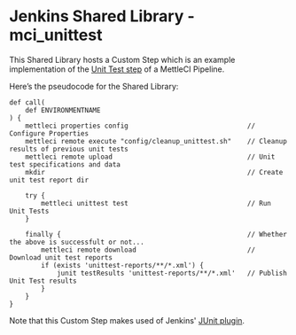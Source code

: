 # Jenkins Shared Library - mci_unittest

This Shared Library hosts a Custom Step which is an example implementation of the [Unit Test step](https://datamigrators.atlassian.net/wiki/spaces/MCIDOC/pages/2222653459/MettleCI+Example+Pipeline+for+DevOps#Unit-Test) of a MettleCI Pipeline.

Here’s the pseudocode for the Shared Library:

```
def call(
    def ENVIRONMENTNAME
) {
    mettleci properties config                              // Configure Properties
    mettleci remote execute "config/cleanup_unittest.sh"    // Cleanup results of previous unit tests
    mettleci remote upload                                  // Unit test specifications and data
    mkdir                                                   // Create unit test report dir

	try {
        mettleci unittest test                              // Run Unit Tests
    }

    finally {                                               // Whether the above is successfult or not...
        mettleci remote download                            // Download unit test reports
        if (exists 'unittest-reports/**/*.xml') {
            junit testResults 'unittest-reports/**/*.xml'   // Publish Unit Test results
        }
    }
}
```

Note that this Custom Step makes used of Jenkins' [JUnit plugin](https://www.jenkins.io/doc/pipeline/steps/junit/).